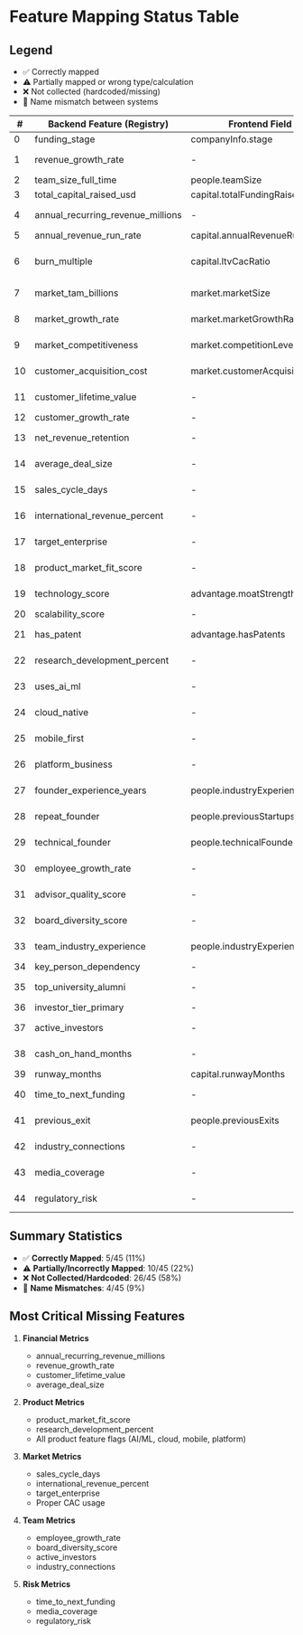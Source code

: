 # Feature Mapping Status Table

## Legend
- ✅ Correctly mapped
- ⚠️ Partially mapped or wrong type/calculation
- ❌ Not collected (hardcoded/missing)
- 🔄 Name mismatch between systems

| # | Backend Feature (Registry) | Frontend Field | Transform Mapping | Status | Issue |
|---|---------------------------|----------------|-------------------|---------|--------|
| 0 | funding_stage | companyInfo.stage | ✅ | ✅ | |
| 1 | revenue_growth_rate | - | revenue_growth_rate_percent: 100 | ❌ | Hardcoded |
| 2 | team_size_full_time | people.teamSize | ✅ | ✅ | |
| 3 | total_capital_raised_usd | capital.totalFundingRaised | ✅ | ✅ | |
| 4 | annual_recurring_revenue_millions | - | - | ❌ | Not in transform |
| 5 | annual_revenue_run_rate | capital.annualRevenueRunRate | ✅ | ✅ | |
| 6 | burn_multiple | capital.ltvCacRatio | ⚠️ | ⚠️ | Wrong metric used |
| 7 | market_tam_billions | market.marketSize | tam_size_usd | 🔄 | Name/unit mismatch |
| 8 | market_growth_rate | market.marketGrowthRate | market_growth_rate_percent | 🔄 | Name mismatch |
| 9 | market_competitiveness | market.competitionLevel | competition_intensity | 🔄 | Name mismatch |
| 10 | customer_acquisition_cost | market.customerAcquisitionCost | - | ❌ | Not in transform |
| 11 | customer_lifetime_value | - | - | ❌ | Not collected |
| 12 | customer_growth_rate | - | user_growth_rate_percent: 100 | ❌ | Hardcoded |
| 13 | net_revenue_retention | - | net_dollar_retention_percent: 110 | ❌ | Hardcoded |
| 14 | average_deal_size | - | - | ❌ | Not collected |
| 15 | sales_cycle_days | - | - | ❌ | Not collected |
| 16 | international_revenue_percent | - | - | ❌ | Not collected |
| 17 | target_enterprise | - | - | ❌ | Not collected |
| 18 | product_market_fit_score | - | - | ❌ | Not collected |
| 19 | technology_score | advantage.moatStrength | tech_differentiation_score | ⚠️ | Scale mismatch |
| 20 | scalability_score | - | scalability_score: 4 | ❌ | Hardcoded |
| 21 | has_patent | advantage.hasPatents | patent_count > 0 | ⚠️ | Type conversion |
| 22 | research_development_percent | - | - | ❌ | Not collected |
| 23 | uses_ai_ml | - | - | ❌ | Not collected |
| 24 | cloud_native | - | - | ❌ | Not collected |
| 25 | mobile_first | - | - | ❌ | Not collected |
| 26 | platform_business | - | - | ❌ | Not collected |
| 27 | founder_experience_years | people.industryExperience | years_experience_avg | ⚠️ | Scale vs years |
| 28 | repeat_founder | people.previousStartups | prior_startup_experience_count | ⚠️ | Bool vs count |
| 29 | technical_founder | people.technicalFounders | - | ❌ | Type mismatch |
| 30 | employee_growth_rate | - | - | ❌ | Not collected |
| 31 | advisor_quality_score | - | board_advisor_experience_score: 3 | ❌ | Hardcoded |
| 32 | board_diversity_score | - | - | ❌ | Not collected |
| 33 | team_industry_experience | people.industryExperience | domain_expertise_years_avg | ⚠️ | Scale vs years |
| 34 | key_person_dependency | - | key_person_dependency: false | ❌ | Hardcoded |
| 35 | top_university_alumni | - | - | ❌ | Not collected |
| 36 | investor_tier_primary | - | Calculated from funding | ⚠️ | Derived |
| 37 | active_investors | - | - | ❌ | Not collected |
| 38 | cash_on_hand_months | - | - | ❌ | Not collected |
| 39 | runway_months | capital.runwayMonths | ✅ | ✅ | |
| 40 | time_to_next_funding | - | - | ❌ | Not collected |
| 41 | previous_exit | people.previousExits | prior_successful_exits_count | ⚠️ | Bool vs count |
| 42 | industry_connections | - | - | ❌ | Not collected |
| 43 | media_coverage | - | - | ❌ | Not collected |
| 44 | regulatory_risk | - | - | ❌ | Not collected |

## Summary Statistics

- ✅ **Correctly Mapped**: 5/45 (11%)
- ⚠️ **Partially/Incorrectly Mapped**: 10/45 (22%)
- ❌ **Not Collected/Hardcoded**: 26/45 (58%)
- 🔄 **Name Mismatches**: 4/45 (9%)

## Most Critical Missing Features

1. **Financial Metrics**
   - annual_recurring_revenue_millions
   - revenue_growth_rate
   - customer_lifetime_value
   - average_deal_size

2. **Product Metrics**
   - product_market_fit_score
   - research_development_percent
   - All product feature flags (AI/ML, cloud, mobile, platform)

3. **Market Metrics**
   - sales_cycle_days
   - international_revenue_percent
   - target_enterprise
   - Proper CAC usage

4. **Team Metrics**
   - employee_growth_rate
   - board_diversity_score
   - active_investors
   - industry_connections

5. **Risk Metrics**
   - time_to_next_funding
   - media_coverage
   - regulatory_risk